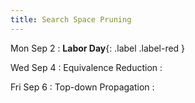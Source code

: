 ```yaml
---
title: Search Space Pruning
---
```


Mon Sep 2
: **Labor Day**{: .label .label-red }

Wed Sep 4
: Equivalence Reduction
  : []()

Fri Sep 6
: Top-down Propagation
  : []()
